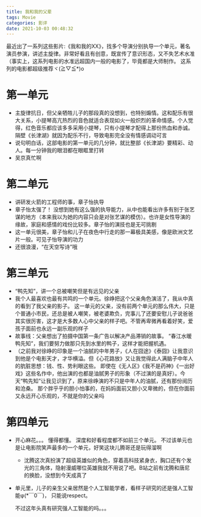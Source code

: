 ```yaml
---
title: 我和我的父辈
tags: Movie
categories: 影评
date: 2021-10-03 00:48:32
---
```



最近出了一系列这些影片:《我和我的XX》，找多个导演分别执导一个单元，著名演员参演，讲述主旋律。非常好看且有创意，既宣传了意识形态，又不失艺术水准（事实上，这系列电影的水准远超国内一般的电影了，毕竟都是大师制作。 这系列的电影都超级推荐ヾ(≧▽≦*)o

<!--more-->

# 第一单元

* 主旋律抗日，但父亲牺牲儿子的那段真的没想到，也特别煽情。这和配乐有很大关系，小提琴高亢热烈的音色就适合表现如火一般炽烈的革命情感。个人觉得，红色音乐都应该多多采用小提琴，只有小提琴才配得上那份热血和赤诚。隔壁《长津湖》就因为配乐不行，导致电影完全没有情感调动可言
* 说句明白话，这部电影的第一单元的几分钟，就比整部《长津湖》要精彩、动人。每一分钟我的眼泪都在眼眶里打转
* 吴京真忙啊

# 第二单元

* 讲研发火箭的工程师的事，章子怡执导
* 章子怡太强了！ 没想到她有这么强的执导能力，从中也能看出许多有别于张艺谋的地方（本来我以为她的内容只会是对张艺谋的模仿）。也许是女性导演的缘故，家庭和感情的戏份比较多。章子怡的演技也是无可挑剔
* 这一单元很美，章子怡和儿子在夜色中行走的那一幕极具美感，像是欧洲文艺片一般。可见子怡导演的功力
* 还很浪漫，“在天空写诗”哦

# 第三单元

* “鸭先知”，讲一个总被嘲笑但是有远见的父亲
* 我个人最喜欢也最有共鸣的一个单元。徐峥把这个父亲角色演活了，我从中真的看到了我父亲的影子。 这一单元的父亲，没有前两个单元的那么伟大，只是个普通小市民，还总是被人嘲笑，被老婆欺负，完事儿了还要安慰儿子说爸爸其实很厉害，这才是大多数人心中父亲的样子吧。不管再卑微再看着好笑，爱孩子面前也永远一副乐观的样子
* 故事线：父亲想出了拍摄中国第一条广告以解决产品滞销的故事。 “春江水暖鸭先知”，我们要努力做那只先到水里的鸭子，这样才能把握机遇。
* （之前我对徐峥的印象是一个油腻的中年男子，《人在囧途》《泰囧》让我意识到他是个电影天才，才华横溢。但《心花路放》又让我觉得此人满脑子中年人的肮脏思想：钱、性、势利眼这些。 即使在《无人区》《我不是药神》《一出好戏》这些名作中，他出演的也都是油腻男子的形象（不过演的是真好）。今天“鸭先知”让我见识到了，原来徐峥演的不只是中年人的油腻，还有那份阅历和沧桑。 那个胖乎乎的胆小怕事的，在妈妈面前又胆小又卑微的，但在你面前又永远开心乐观的，不就是你的父亲吗

# 第四单元

* 开心麻花。。。 懂得都懂。 深度和好看程度都不如前三个单元。 不过该单元也是让电影院笑声最多的一个单元，好笑这块儿腾哥还是玩得溜啊

  * 沈腾这次真扮演了超级英雄似的角色，穿着高科技紧身衣，胸口还有个发光的三角体，隐射漫威哪位英雄我就不用说了吧。B站之前有沈腾和唐尼的换脸，没想到今天成真了

* 单元里，儿子的亲生父亲居然是个人工智能学者，看样子研究的还是强人工智能φ(*￣0￣)， 只能说respect。 

  不过这年头真有研究强人工智能的吗。。。

